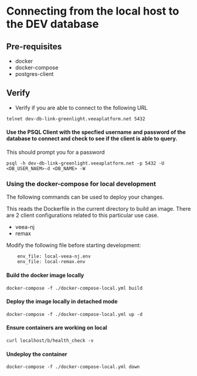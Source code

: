 # Connecting from the local host to the DEV database

## Pre-requisites

* docker
* docker-compose
* postgres-client

## Verify

* Verify if you are able to connect to the following URL

```shell
telnet dev-db-link-greenlight.veeaplatform.net 5432
```

####  Use the PSQL Client with the specfied username and password of the database to connect and check to see if the client is able to query. 

This should prompt you for a password
```
psql -h dev-db-link-greenlight.veeaplatform.net -p 5432 -U <DB_USER_NAEM>-d <DB_NAME> -W
```

### Using the docker-compose for local development

The following commands can be used to deploy your changes.

This reads the Dockerfile in the current directory to build an image. There are 2 client configurations
related to this particular use case.

* veea-nj
* remax

Modify the following file before starting development: 

```shell
    env_file: local-veea-nj.env
    env_file: local-remax.env
```
#### Build the docker image locally

```shell
docker-compose -f ./docker-compose-local.yml build
```
#### Deploy the image locally in detached mode 
```shell
docker-compose -f ./docker-compose-local.yml up -d
```

#### Ensure containers are working on local

```shell
curl localhost/b/health_check -v
```

#### Undeploy the container
```
docker-compose -f ./docker-compose-local.yml down
```

